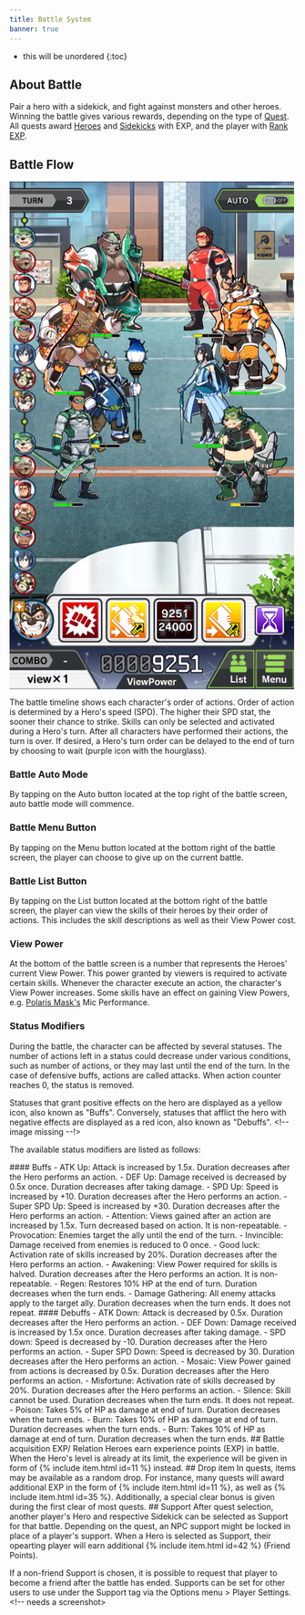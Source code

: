 ```yaml
---
title: Battle System
banner: true
---
```


* this will be unordered
{:toc}

## About Battle

Pair a hero with a sidekick, and fight against monsters and other heroes. Winning the battle gives various rewards, depending on the type of [Quest](/guide/quest). All quests award [Heroes](/guide/hero) and [Sidekicks](/guide/sidekick) with EXP, and the player with [Rank EXP](/guide/user_rank).


## Battle Flow

<img align="center" src="/assets/img/uipage_3.png" alt="Battle Flow">

The battle timeline shows each character's order of actions. Order of action is determined by a Hero's speed (SPD). The higher their SPD stat, the sooner their chance to strike. Skills can only be selected and activated during a Hero's turn. After all characters have performed their actions, the turn is over. If desired, a Hero's turn order can be delayed to the end of turn by choosing to wait (purple icon with the hourglass).

### Battle Auto Mode

By tapping on the Auto button located at the top right of the battle screen, auto battle mode will commence.

### Battle Menu Button

By tapping on the Menu button located at the bottom right of the battle screen, the player can choose to give up on the current battle.

### Battle List Button

By tapping on the List button located at the bottom right of the battle screen, the player can view the skills of their heroes by their order of actions. This includes the skill descriptions as well as their View Power cost.

### View Power

At the bottom of the battle screen is a number that represents the Heroes' current View Power. This power granted by viewers is required to activate certain skills. Whenever the character execute an action, the character's View Power increases. Some skills have an effect on gaining View Powers, e.g. [Polaris Mask's](/charas/polaris_mask/) Mic Performance.

### Status Modifiers

During the battle, the character can be affected by several statuses. The number of actions left in a status could decrease under various conditions, such as number of actions, or they may last until the end of the turn. In the case of defensive buffs, actions are called attacks. When action counter reaches 0, the status is removed.

Statuses that grant positive effects on the hero are displayed as a yellow icon, also known as "Buffs". Conversely, statuses that afflict the hero with negative effects are displayed as a red icon, also known as "Debuffs". <!-- image missing --!>

The available status modifiers are listed as follows:

<!-- Would be nice to have the icons here --!>

#### Buffs

- ATK Up: Attack is increased by 1.5x. Duration decreases after the Hero performs an action.
- DEF Up: Damage received is decreased by 0.5x once. Duration decreases after taking damage.
- SPD Up: Speed is increased by +10. Duration decreases after the Hero performs an action.
- Super SPD Up: Speed is increased by +30. Duration decreases after the Hero performs an action.
- Attention: Views gained after an action are increased by 1.5x. Turn decreased based on action. It is non-repeatable.
- Provocation: Enemies target the ally until the end of the turn.
- Invincible: Damage received from enemies is reduced to 0 once.
- Good luck: Activation rate of skills increased by 20%. Duration decreases after the Hero performs an action.
- Awakening: View Power required for skills is halved. Duration decreases after the Hero performs an action. It is non-repeatable.
- Regen: Restores 10% HP at the end of turn. Duration decreases when the turn ends.
- Damage Gathering: All enemy attacks apply to the target ally. Duration decreases when the turn ends. It does not repeat.

#### Debuffs

- ATK Down: Attack is decreased by 0.5x. Duration decreases after the Hero performs an action.
- DEF Down: Damage received is increased by 1.5x once. Duration decreases after taking damage.
- SPD down: Speed is decreased by -10. Duration decreases after the Hero performs an action.
- Super SPD Down: Speed is decreased by 30. Duration decreases after the Hero performs an action.
- Mosaic: View Power gained from actions is decreased by 0.5x. Duration decreases after the Hero performs an action.
- Misfortune: Activation rate of skills decreased by 20%. Duration decreases after the Hero performs an action.
- Silence: Skill cannot be used. Duration decreases when the turn ends. It does not repeat.
- Poison: Takes 5% of HP as damage at end of turn. Duration decreases when the turn ends.
- Burn: Takes 10% of HP as damage at end of turn. Duration decreases when the turn ends.
- Burn: Takes 10% of HP as damage at end of turn. Duration decreases when the turn ends.

## Battle acquisition EXP/ Relation

Heroes earn experience points (EXP) in battle. When the Hero's level is already at its limit, the experience will be given in form of {% include item.html id=11 %} instead.

## Drop item

In quests, items may be available as a random drop. For instance, many quests will award additional EXP in the form of {% include item.html id=11 %}, as well as {% include item.html id=35 %}. Additionally, a special clear bonus is given during the first clear of most quests.

## Support

After quest selection, another player's Hero and respective Sidekick can be selected as Support for that battle. Depending on the quest, an NPC support might be locked in place of a player's support. When a Hero is selected as Support, their opearting player will earn additional {% include item.html id=42 %} (Friend Points). <!-- how many? -->

If a non-friend Support is chosen, it is possible to request that player to become a friend after the battle has ended. Supports can be set for other users to use under the Support tag via the Options menu > Player Settings. <!-- needs a screenshot>
